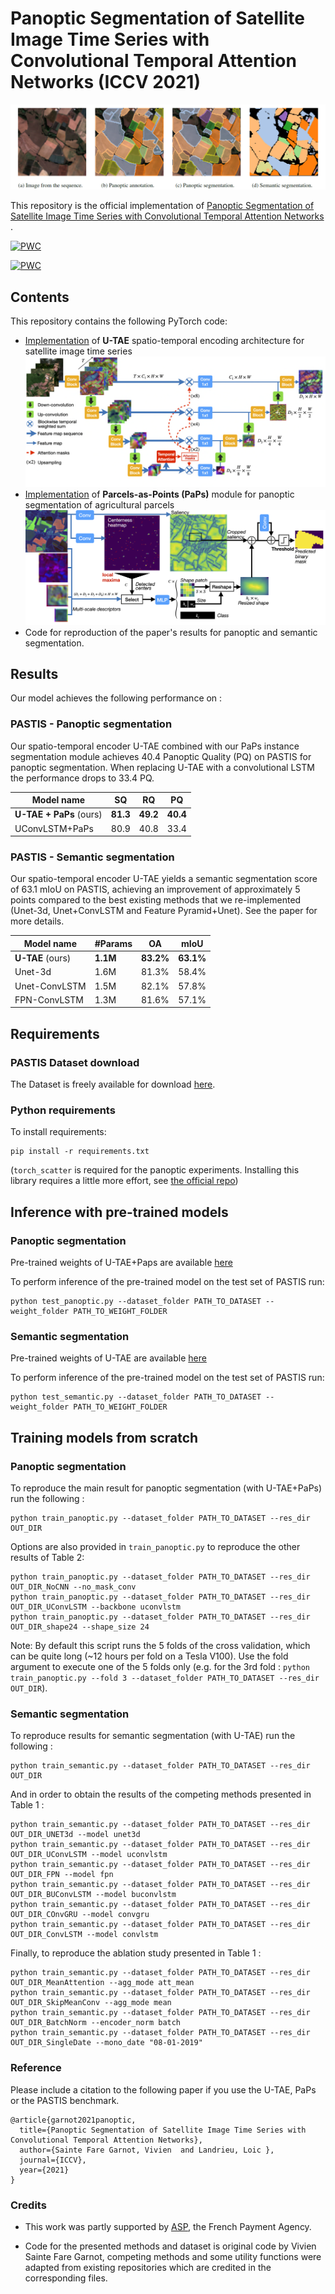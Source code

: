 # Panoptic Segmentation of Satellite Image Time Series with Convolutional Temporal Attention Networks (ICCV 2021)

![](gfx/predictions.png)

This repository is the official implementation of [Panoptic Segmentation of Satellite Image Time Series with Convolutional Temporal Attention Networks
](https://arxiv.org/abs/2107.07933). 

[![PWC](https://img.shields.io/endpoint.svg?url=https://paperswithcode.com/badge/panoptic-segmentation-of-satellite-image-time/semantic-segmentation-on-pastis)](https://paperswithcode.com/sota/semantic-segmentation-on-pastis?p=panoptic-segmentation-of-satellite-image-time)

[![PWC](https://img.shields.io/endpoint.svg?url=https://paperswithcode.com/badge/panoptic-segmentation-of-satellite-image-time/panoptic-segmentation-on-pastis)](https://paperswithcode.com/sota/panoptic-segmentation-on-pastis?p=panoptic-segmentation-of-satellite-image-time)

## Contents
This repository contains the following PyTorch code:
- [Implementation](https://github.com/VSainteuf/utae-paps/blob/main/src/backbones/utae.py) of **U-TAE** spatio-temporal encoding architecture for satellite image time series
![UTAE](gfx/utae.png)
- [Implementation](https://github.com/VSainteuf/utae-paps/blob/main/src/panoptic/paps.py) of **Parcels-as-Points (PaPs)** module for panoptic segmentation of agricultural parcels
![PaPs](gfx/paps.png)
- Code for reproduction of the paper's results for panoptic and semantic segmentation.




## Results

Our model achieves the following performance on :

### PASTIS - Panoptic segmentation

Our spatio-temporal encoder U-TAE combined with our PaPs instance segmentation module achieves 40.4 Panoptic Quality (PQ) on PASTIS for panoptic segmentation.
When replacing U-TAE with a convolutional LSTM the performance drops to 33.4 PQ.

| Model name         | SQ  | RQ | PQ|
| ------------------ |--- | --- |--- |
| **U-TAE + PaPs** (ours)      | **81.3**|**49.2** |**40.4**|
| UConvLSTM+PaPs  | 80.9|   40.8   |  33.4|

### PASTIS - Semantic segmentation
Our spatio-temporal encoder U-TAE yields a semantic segmentation score of 63.1 mIoU on PASTIS, achieving an improvement of approximately 5 points compared to the best existing methods that we re-implemented (Unet-3d, Unet+ConvLSTM and Feature Pyramid+Unet).
See the paper for more details.

| Model name         | #Params| OA  |  mIoU |
| ------------------ |---- |---- | ---|
| **U-TAE**  (ours) |   **1.1M**|  **83.2%**    | **63.1%**|
| Unet-3d   | 1.6M|    81.3%    |  58.4%|
| Unet-ConvLSTM |1.5M  |     82.1%    |  57.8%|
| FPN-ConvLSTM  | 1.3M|    81.6%   |  57.1%|



## Requirements

### PASTIS Dataset download
The Dataset is freely available for download [here](https://github.com/VSainteuf/pastis-benchmark). 



### Python requirements
To install requirements:

```setup
pip install -r requirements.txt
```

(`torch_scatter` is required for the panoptic experiments. 
Installing this library requires a little more effort, see [the official repo](https://github.com/rusty1s/pytorch_scatter))



## Inference with pre-trained models

### Panoptic segmentation


Pre-trained weights of U-TAE+Paps are available [here](https://zenodo.org/record/5172301)

To perform inference of the pre-trained model on the test set of PASTIS run:

```test
python test_panoptic.py --dataset_folder PATH_TO_DATASET --weight_folder PATH_TO_WEIGHT_FOLDER
```


### Semantic segmentation


Pre-trained weights of U-TAE are available [here](https://zenodo.org/record/5172293)

To perform inference of the pre-trained model on the test set of PASTIS run:

```test
python test_semantic.py --dataset_folder PATH_TO_DATASET --weight_folder PATH_TO_WEIGHT_FOLDER
```


## Training models from scratch

### Panoptic segmentation

To reproduce the main result for panoptic segmentation (with U-TAE+PaPs) run the following :

```train
python train_panoptic.py --dataset_folder PATH_TO_DATASET --res_dir OUT_DIR
```
Options are also provided in `train_panoptic.py` to reproduce the other results of Table 2:

```train
python train_panoptic.py --dataset_folder PATH_TO_DATASET --res_dir OUT_DIR_NoCNN --no_mask_conv
python train_panoptic.py --dataset_folder PATH_TO_DATASET --res_dir OUT_DIR_UConvLSTM --backbone uconvlstm
python train_panoptic.py --dataset_folder PATH_TO_DATASET --res_dir OUT_DIR_shape24 --shape_size 24
```

Note: By default this script runs the 5 folds of the cross validation, which can be quite long (~12 hours per fold on a Tesla V100). 
Use the fold argument to execute one of the 5 folds only 
(e.g. for the 3rd fold : `python train_panoptic.py --fold 3 --dataset_folder PATH_TO_DATASET --res_dir OUT_DIR`).

### Semantic segmentation

To reproduce results for semantic segmentation (with U-TAE) run the following :

```train
python train_semantic.py --dataset_folder PATH_TO_DATASET --res_dir OUT_DIR
```

And in order to obtain the results of the competing methods presented in Table 1 :

```train
python train_semantic.py --dataset_folder PATH_TO_DATASET --res_dir OUT_DIR_UNET3d --model unet3d
python train_semantic.py --dataset_folder PATH_TO_DATASET --res_dir OUT_DIR_UConvLSTM --model uconvlstm
python train_semantic.py --dataset_folder PATH_TO_DATASET --res_dir OUT_DIR_FPN --model fpn
python train_semantic.py --dataset_folder PATH_TO_DATASET --res_dir OUT_DIR_BUConvLSTM --model buconvlstm
python train_semantic.py --dataset_folder PATH_TO_DATASET --res_dir OUT_DIR_COnvGRU --model convgru
python train_semantic.py --dataset_folder PATH_TO_DATASET --res_dir OUT_DIR_ConvLSTM --model convlstm

```
Finally, to reproduce the ablation study presented in Table 1 :

```train
python train_semantic.py --dataset_folder PATH_TO_DATASET --res_dir OUT_DIR_MeanAttention --agg_mode att_mean
python train_semantic.py --dataset_folder PATH_TO_DATASET --res_dir OUT_DIR_SkipMeanConv --agg_mode mean
python train_semantic.py --dataset_folder PATH_TO_DATASET --res_dir OUT_DIR_BatchNorm --encoder_norm batch
python train_semantic.py --dataset_folder PATH_TO_DATASET --res_dir OUT_DIR_SingleDate --mono_date "08-01-2019"

```

### Reference

Please include a citation to the following paper if you use the U-TAE, PaPs or the PASTIS benchmark.

```
@article{garnot2021panoptic,
  title={Panoptic Segmentation of Satellite Image Time Series with Convolutional Temporal Attention Networks},
  author={Sainte Fare Garnot, Vivien  and Landrieu, Loic },
  journal={ICCV},
  year={2021}
}

```

### Credits
 
- This work was partly supported by [ASP](https://www.asp-public.fr), the French Payment Agency. 

- Code for the presented methods and dataset is original code by Vivien Sainte Fare Garnot,
 competing methods and some utility functions were adapted from existing repositories which are credited in the corresponding files.
